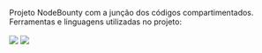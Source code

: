 Projeto NodeBounty com a junção dos códigos compartimentados. <br>
Ferramentas e linguagens utilizadas no projeto: <br>
<br>
<a href="#" target="_blank" alt="Java">
<img src = "https://img.shields.io/badge/Java-ED8B00?style=for-the-badge&logo=openjdk&logoColor=white"/></a>
<a href="#" target="_blank" alt="Spring">
<img src = "https://img.shields.io/badge/Spring-6DB33F?style=for-the-badge&logo=spring&logoColor=white"/></a>
